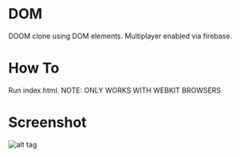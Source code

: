 DOM
===

DOOM clone using DOM elements.  Multiplayer enabled via firebase.


How To
===

Run index.html. 
NOTE: ONLY WORKS WITH WEBKIT BROWSERS


Screenshot
===


![alt tag](http://i.imgur.com/tEMheqW.png)